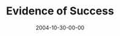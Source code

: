 ---
layout: message
category: message
series: "CSI"
title: "Evidence of Success"
date: 2004-10-30-00-00
message_id: 147
audio: "http://s3.amazonaws.com/crossroads-media/media/legacy/mp3/CSI_01_10-30-04_Evidence_Of_Success.mp3"
audio-duration: "40:31"
explicit: "N"
---